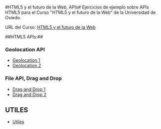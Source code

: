 #HTML5 y el futuro de la Web, APIs#
Ejercicios de ejemplo sobre APIs HTML5 para el Curso "HTML5 y el futuro de la Web" de la Universidad de Oviedo.

URL del Curso: [HTML5 y el futuro de la Web](http://directo.uniovi.es/postgrado/cabecera_ep.asp?Curso=2011&IdPrograma=8177)

##HTML5 APIs:##

### Geolocation API ###

 - [Geolocation 1](https://github.com/Cesarla/CursoHtml5/tree/master/Geolocation%201)
 - [Geolocation 2](https://github.com/Cesarla/CursoHtml5/tree/master/Geolocation%202)
 
### File API, Drag and Drop ###

 - [Drag and Drop 1](https://github.com/Cesarla/CursoHtml5/tree/master/DnD%201)
 - [Drag and Drop 2](https://github.com/Cesarla/CursoHtml5/tree/master/DnD%202)

## UTILES ##
- [Utiles](https://github.com/Cesarla/CursoHtml5/tree/master/Utiles)